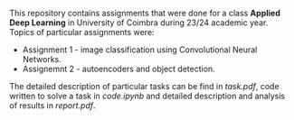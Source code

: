 This repository contains assignments that were done for a class **Applied Deep Learning** in University of Coimbra during 23/24 academic year. Topics of particular assignments were:
* Assignment 1 - image classification using  Convolutional Neural Networks.
* Assignemnt 2 - autoencoders and object detection.

The detailed description of particular tasks can be find in *task.pdf*, code written to solve a task in *code.ipynb* and detailed description and analysis of results in *report.pdf*.
